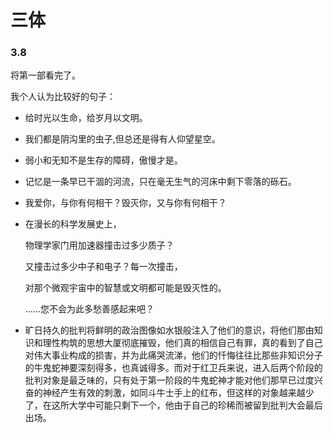 # 三体

### 3.8

将第一部看完了。

我个人认为比较好的句子：

+ 给时光以生命，给岁月以文明。

+ 我们都是阴沟里的虫子,但总还是得有人仰望星空。

+ 弱小和无知不是生存的障碍，傲慢才是。

+ 记忆是一条早已干涸的河流，只在毫无生气的河床中剩下零落的砾石。

+ 我爱你，与你有何相干？毁灭你，又与你有何相干？

+ 在漫长的科学发展史上，

  物理学家门用加速器撞击过多少质子？

  又撞击过多少中子和电子？每一次撞击，

  对那个微观宇宙中的智慧或文明都可能是毁灭性的。

  ……您不会为此多愁善感起来吧？

+ 旷日持久的批判将鲜明的政治图像如水银般注入了他们的意识，将他们那由知识和理性构筑的思想大厦彻底摧毁，他们真的相信自己有罪，真的看到了自己对伟大事业构成的损害，并为此痛哭流涕，他们的忏悔往往比那些非知识分子的牛鬼蛇神要深刻得多，也真诚得多。而对于红卫兵来说，进入后两个阶段的批判对象是最乏味的，只有处于第一阶段的牛鬼蛇神才能对他们那早已过度兴奋的神经产生有效的刺激，如同斗牛士手上的红布，但这样的对象越来越少了，在这所大学中可能只剩下一个，他由于自己的珍稀而被留到批判大会最后出场。